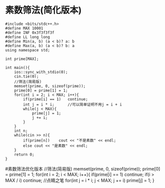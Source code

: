 # 素数筛法(简化版本)
	#include <bits/stdc++.h>
	#define MAX 10001
	#define INF 0x3f3f3f3f
	#define LL long long
	#define Min(a, b) (a < b)? a: b
	#define Max(a, b) (a < b)? b: a
	using namespace std;
	
	int prime[MAX];
	
	int main(){
	    ios::sync_with_stdio(0);
	    cin.tie(0);
	    //筛法(简易版)
	    memset(prime, 0, sizeof(prime));
	    prime[0] = prime[1] = 1;
	    for(int i = 2; i < MAX; i++){
	        if(prime[i] == 1)   continue;
	        int j = i * i;      //可以简单证明不用j = i + i
	        while(j < MAX){
	            prime[j] = 1;
	            j += i;
	        }
	    }
	    int n;
	    while(cin >> n){
	        if(prime[n])    cout << "不是素数" << endl;
	        else cout << "是素数" << endl;
	    }
	    return 0;
	}

#素数筛法优化版本
    //筛法(简易版)
    memset(prime, 0, sizeof(prime));
    prime[0] = prime[1] = 1;
    for(int i = 2; i < MAX; i++){
        if(prime[i] == 1)   continue;
        if(i > MAX / i) continue;           //点睛之笔
        for(int j = i * i; j < MAX; j += i)
            prime[j] = 1;
    }